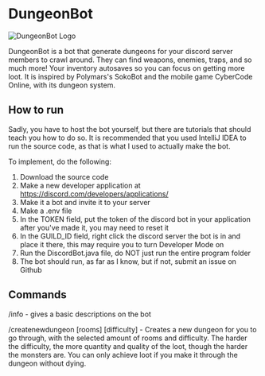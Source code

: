 # DungeonBot
![DungeonBot Logo](https://user-images.githubusercontent.com/83674439/200425189-264a84ac-db2d-4b7e-9276-eb3da76577e6.png)

DungeonBot is a bot that generate dungeons for your discord server members to crawl around. They can find weapons, enemies, traps, and so much more! Your inventory  autosaves so you can focus on getting more loot. It is inspired by Polymars's SokoBot and the mobile game CyberCode Online, with its dungeon system. 

## How to run
Sadly, you have to host the bot yourself, but there are tutorials that should teach you how to do so.
It is recommended that you used IntelliJ IDEA to run the source code, as that is what I used to actually make the bot.

To implement, do the following:
1. Download the source code
2. Make a new developer application at https://discord.com/developers/applications/
3. Make it a bot and invite it to your server
4. Make a .env file
5. In the TOKEN field, put the token of the discord bot in your application after you've made it, you may need to reset it
6. In the GUILD_ID field, right click the discord server the bot is in and place it there, this may require you to turn Developer Mode on
7. Run the DiscordBot.java file, do NOT just run the entire program folder
8. The bot should run, as far as I know, but if not, submit an issue on Github

## Commands
/info - gives a basic descriptions on the bot

/createnewdungeon [rooms] [difficulty] - Creates a new dungeon for you to go through, with the selected amount of rooms and difficulty. The harder the difficulty, the more quantity and quality of the loot, though the harder the monsters are. You can only achieve loot if you make it through the dungeon without dying.
